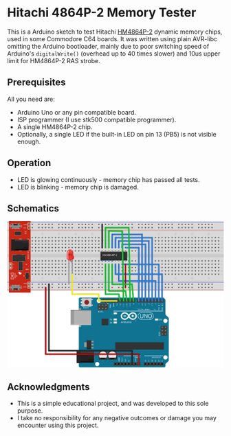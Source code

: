 # Hitachi 4864P-2 Memory Tester

This is a Arduino sketch to test Hitachi [HM4864P-2](https://www.datasheets360.com/part/detail/hm4864p-2/2844863174925753224/) dynamic memory chips, used in some Commodore C64 boards. It was written using plain AVR-libc omitting the Arduino bootloader, mainly due to poor switching speed of Arduino's ```digitalWrite()``` (overhead up to 40 times slower) and 10us upper limit for HM4864P-2 RAS strobe. 

## Prerequisites

All you need are:

* Arduino Uno or any pin compatible board.
* ISP programmer (I use stk500 compatible programmer).
* A single HM4864P-2 chip. 
* Optionally, a single LED if the built-in LED on pin 13 (PB5) is not visible enough.

## Operation

* LED is glowing continuously - memory chip has passed all tests.
* LED is blinking - memory chip is damaged.

## Schematics

![Schematics](./4864P-tester_bb.svg)

## Acknowledgments

* This is a simple educational project, and was developed to this sole purpose.
* I take no responsibility for any negative outcomes or damage you may encounter using this project.

